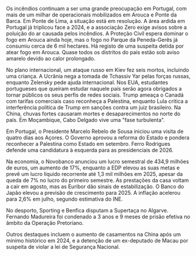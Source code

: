 Os incêndios continuam a ser uma grande preocupação em Portugal, com mais de um milhar de operacionais mobilizados em Arouca e Ponte da Barca. Em Ponte de Lima, a situação está em resolução. A área ardida em Portugal já triplicou face a 2024, e a associação Zero exige avisos sobre a poluição do ar causada pelos incêndios. A Proteção Civil espera dominar o fogo em Arouca ainda hoje, mas o fogo no Parque da Peneda-Gerês já consumiu cerca de 6 mil hectares. Há registo de uma suspeita detida por atear fogo em Arouca. Quase todos os distritos do país estão sob aviso amarelo devido ao calor prolongado.

No plano internacional, um ataque russo em Kiev fez seis mortos, incluindo uma criança. A Ucrânia nega a tomada de Tchassiv Yar pelas forças russas, enquanto Zelensky pede ajuda internacional. Nos EUA, estudantes portugueses que queiram estudar naquele país serão agora obrigados a tornar públicos os seus perfis de redes sociais. Trump ameaça o Canadá com tarifas comerciais caso reconheça a Palestina, enquanto Lula critica a interferência política de Trump em sanções contra um juiz brasileiro. Na China, chuvas fortes causaram mortes e desaparecimentos no norte do país. Em Moçambique, Cabo Delgado vive uma "fase turbulenta".

Em Portugal, o Presidente Marcelo Rebelo de Sousa iniciou uma visita de quatro dias aos Açores. O Governo aprovou a reforma do Estado e pondera reconhecer a Palestina como Estado em setembro. Ferro Rodrigues defende uma candidatura à esquerda para as presidenciais de 2026.

Na economia, o Novobanco anunciou um lucro semestral de 434,9 milhões de euros, um aumento de 17%, enquanto a EDP elevou as suas metas e prevê um lucro líquido recorrente até 1,3 mil milhões em 2025, apesar da queda de 7% no lucro do primeiro semestre. As prestações da casa voltam a cair em agosto, mas as Euribor dão sinais de estabilização. O Banco do Japão elevou a previsão de crescimento para 2025. A inflação acelerou para 2,6% em julho, segundo estimativa do INE.

No desporto, Sporting e Benfica disputam a Supertaça no Algarve. Fernando Madureira foi condenado a 3 anos e 9 meses de prisão efetiva no âmbito da Operação Pretoriano.

Outros destaques incluem o aumento de casamentos na China após um mínimo histórico em 2024, e a detenção de um ex-deputado de Macau por suspeita de violar a lei de Segurança Nacional.